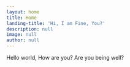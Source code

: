 ```yaml
---
layout: home
title: Home
landing-title: 'Hi, I am Fine, You?'
description: null
image: null
author: null
---
```


 Hello world, How are you? Are you being well?
